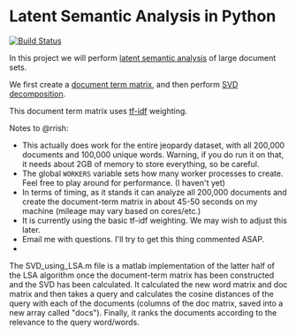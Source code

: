 # Latent Semantic Analysis in Python

[![Build Status](https://travis-ci.org/willzfarmer/Python-LSA.svg?branch=master)](https://travis-ci.org/willzfarmer/Python-LSA)<Paste>

In this project we will perform [latent semantic
analysis](https://en.wikipedia.org/wiki/Latent_semantic_analysis) of large
document sets.

We first create a [document term
matrix](https://en.wikipedia.org/wiki/Document-term_matrix), and then perform
[SVD decomposition](https://en.wikipedia.org/wiki/Singular_value_decomposition).

This document term matrix uses
[tf-idf](https://en.wikipedia.org/wiki/Tf%E2%80%93idf) weighting.


Notes to @rrish:
* This actually does work for the entire jeopardy dataset, with all 200,000
  documents and 100,000 unique words. Warning, if you do run it on that, it
  needs about 2GB of memory to store everything, so be careful.
* The global `WORKERS` variable sets how many worker processes to create.
  Feel free to play around for performance. (I haven't yet)
* In terms of timing, as it stands it can analyze all 200,000 documents and
  create the document-term matrix in about 45-50 seconds on my machine
  (mileage may vary based on cores/etc.)
* It is currently using the basic tf-idf weighting. We may wish to adjust
  this later.
* Email me with questions. I'll try to get this thing commented ASAP.
* 


The SVD_using_LSA.m file is a matlab implementation of the latter half of the LSA algorithm once the document-term matrix has been constructed and the SVD has been calculated. It calculated the new word matrix and doc matrix and then takes a query and calculates the cosine distances of the query with each of the documents (columns of the doc matrix, saved into a new array called "docs"). Finally, it ranks the documents according to the relevance to the query word/words.
